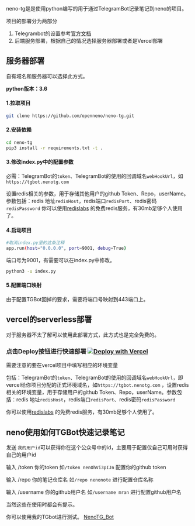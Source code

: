 neno-tg是是使用python编写的用于通过TelegramBot记录笔记到neno的项目。

项目的部署分为两部分

1. Telegrambot的设置参考[官方文档](https://core.telegram.org/bots)
2. 后端服务部署，根据自己的情况选择服务器部署或者是Vercel部署

## 服务器部署

自有域名和服务器可以选择此方式。

**python版本：3.6**

#### 1.拉取项目

```sh
git clone https://github.com/openneno/neno-tg.git
```

#### 2.安装依赖

```sh
cd neno-tg
pip3 install -r requirements.txt -t .
```

#### 3.修改index.py中的配置参数

必需：TelegramBot的`token`、TelegramBot的使用的回调域名`webHookUrl`，如`https://tgbot.nenotg.com`

设置redis相关的参数，用于存储其他用户的github Token、Repo，userName。参数包括：redis 地址`redisHost`，redis端口`redisPort`、redis密码`redisPassword`
你可以使用[redislabs](https://app.redislabs.com/) 的免费redis服务，有30mb足够个人使用了。

#### 4.启动项目
```sh
#取消index.py里的这条注释
app.run(host="0.0.0.0", port=9001, debug=True)
```
端口号为9001，有需要可以在index.py中修改。

```sh
python3 -u index.py
```

#### 5.配置端口映射

由于配置TGBot回掉的要求，需要将端口号映射到443端口上。

## vercel的serverless部署

对于服务器不太了解可以使用此部署方式，此方式也是完全免费的。



### 点击Deploy按钮进行快速部署 [![Deploy with Vercel](https://vercel.com/button)](https://vercel.com/new/clone?repository-url=https%3A%2F%2Fgithub.com%2Fopenneno%2Fneno-tg.git&env=webHookUrl,token,redisPassword,redisPort,redisHost)

需要注意的要在vercel项目中填写相应的环境变量

包括：TelegramBot的`token`、TelegramBot的使用的回调域名`webHookUrl`，即vercel给你项目分配的正式环境域名，如`https://tgbot.nenotg.com`
，设置redis相关的环境变量，用于存储用户的github Token、Repo，userName。参数包括：redis 地址`redisHost`，redis端口`redisPort`、redis密码`redisPassword`

你可以使用[redislabs](https://app.redislabs.com/) 的免费redis服务，有30mb足够个人使用了。
## neno使用如何TGBot快速记录笔记

发送 `我的用户id`可以获得你在这个公众号中的id，主要用于配置仅自己可用时获得自己的用户id

输入 /token 你的token 如`/token nenOhVi3pIJn` 配置你的github token

输入 /repo 你的笔记仓库名 如`/repo nenonote` 进行配置仓库名称

输入 /username 你的github用户名 如`/username mran` 进行配置github用户名

当然这些在使用时都会有提示。

你可以使用我的TGbot进行测试。
[NenoTG_Bot](https://t.me/NenoTG_Bot)
